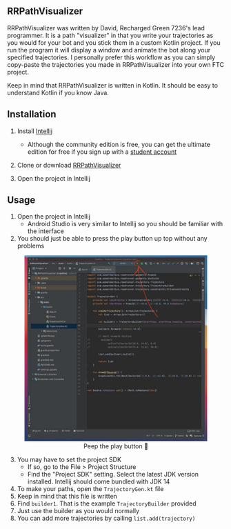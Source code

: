 ## RRPathVisualizer

RRPathVisualizer was written by David, Recharged Green 7236's lead programmer. It is a path "visualizer" in that you write your trajectories as you would for your bot and you stick them in a custom Kotlin project. If you run the program it will display a window and animate the bot along your specified trajectories. I personally prefer this workflow as you can simply copy-paste the trajectories you made in RRPathVisualizer into your own FTC project.

Keep in mind that RRPathVisualizer is written in Kotlin. It should be easy to understand Kotlin if you know Java.

## Installation

1. Install [Intellij](https://www.jetbrains.com/idea/)

   - Although the community edition is free, you can get the ultimate edition for free if you sign up with a [student account](https://www.jetbrains.com/community/education/#students)

2. Clone or download [RRPathVisualizer](https://github.com/RechargedGreen/RRPathVisualizer)
3. Open the project in Intellij

## Usage

1. Open the project in Intellij
   - Android Studio is very similar to Intellij so you should be familiar with the interface
2. You should just be able to press the play button up top without any problems

<figure align="center">
    <img src="../assets/rrpathviz/step-2-half-compress.jpg">
    <figcaption class="mt-2 text-gray-600">Peep the play button 👀</figcaption>
</figure>

3. You may have to set the project SDK
   - If so, go to the File > Project Structure
   - Find the "Project SDK" setting. Select the latest JDK version installed. Intellij should come bundled with JDK 14
4. To make your paths, open the `TrajectoryGen.kt` file
5. Keep in mind that this file is written
6. Find `builder1`. That is the example `TrajectoryBuilder` provided
7. Just use the builder as you would normally
8. You can add more trajectories by calling `list.add(trajectory)`
